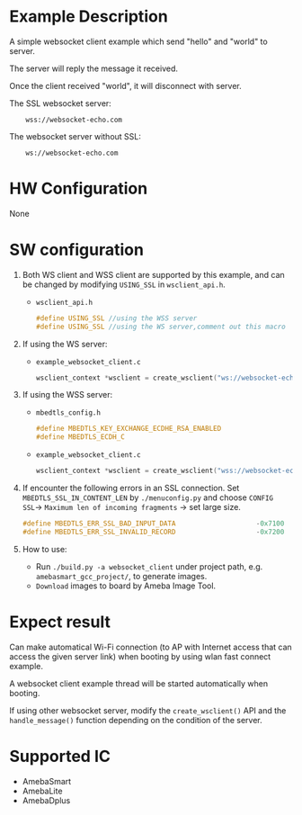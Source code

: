 # Example Description

A simple websocket client example which send "hello" and "world" to server.

The server will reply the message it received.

Once the client received "world", it will disconnect with server.

The SSL websocket server:
```
	wss://websocket-echo.com
```

The websocket server without SSL:
```
	ws://websocket-echo.com
```

# HW Configuration

None

# SW configuration

1. Both WS client and WSS client are supported by this example, and can be changed by modifying `USING_SSL` in `wsclient_api.h`.
   - `wsclient_api.h`
		```C
		#define USING_SSL //using the WSS server
		#define USING_SSL //using the WS server,comment out this macro
		```
2. If using the WS server:
   - `example_websocket_client.c`
		```C
		wsclient_context *wsclient = create_wsclient("ws://websocket-echo.com", 0, NULL, NULL, 1500, 3);
		```

3. If using the WSS server:
   - `mbedtls_config.h`
		```C
		#define MBEDTLS_KEY_EXCHANGE_ECDHE_RSA_ENABLED
		#define MBEDTLS_ECDH_C
		```

   - `example_websocket_client.c`
		```C
		wsclient_context *wsclient = create_wsclient("wss://websocket-echo.com", 0, NULL, NULL, 1500, 3);
		```

4. If encounter the following errors in an SSL connection. Set `MBEDTLS_SSL_IN_CONTENT_LEN` by `./menuconfig.py` and choose `CONFIG SSL`-> `Maximum len of incoming fragments` -> set large size.
	```C
	#define MBEDTLS_ERR_SSL_BAD_INPUT_DATA                    -0x7100
	#define MBEDTLS_ERR_SSL_INVALID_RECORD                    -0x7200
	```

5. How to use:
   - Run `./build.py -a websocket_client` under project path, e.g. `amebasmart_gcc_project/`, to generate images.
   - `Download` images to board by Ameba Image Tool.

# Expect result

Can make automatical Wi-Fi connection (to AP with Internet access that can access the given server link) when booting by using wlan fast connect example.

A websocket client example thread will be started automatically when booting.

If using other websocket server, modify the `create_wsclient()` API and the `handle_message()` function depending on the condition of the server.

# Supported IC

- AmebaSmart
- AmebaLite
- AmebaDplus
